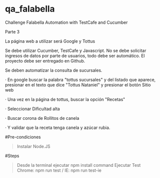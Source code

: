 # qa_falabella
Challenge Falabella Automation with TestCafe and Cucumber

Parte 3

 

La página web a utilizar será Google y Tottus

Se debe utilizar Cucumber, TestCafe y Javascript. No se debe solicitar ingresos de datos por parte de usuarios, todo debe ser automático. El proyecto debe ser entregado en Github.

Se deben automatizar la consulta de sucursales.

·        En google buscar la palabra "tottus sucursales" y del listado que aparece, presionar en el texto que dice "Tottus Nataniel" y presionar el botón Sitio web

·        Una vez en la página de tottus, buscar la opción "Recetas" 

·        Seleccionar Dificultad alta

·        Buscar corona de Rollitos de canela

·        Y validar que la receta tenga canela y azúcar rubia.

#Pre-condiciones

> Instalar Node.JS


#Steps

> Desde la terminal ejecutar npm install command
> Ejecutar Test
Chrome: npm run test / IE: npm run test-ie
